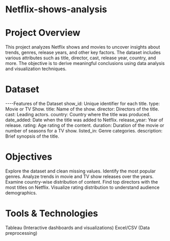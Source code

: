 # Netflix-shows-analysis

# Project Overview
This project analyzes Netflix shows and movies to uncover insights about trends, genres, release years, and other key factors. The dataset includes various attributes such as title, director, cast, release year, country, and more. The objective is to derive meaningful conclusions using data analysis and visualization techniques.

# Dataset 
----Features of the Dataset 
show_id: Unique identifier for each title.
type: Movie or TV Show.
title: Name of the show.
director: Directors of the title.
cast: Leading actors.
country: Country where the title was produced.
date_added: Date when the title was added to Netflix.
release_year: Year of release.
rating: Age rating of the content.
duration: Duration of the movie or number of seasons for a TV show.
listed_in: Genre categories.
description: Brief synopsis of the title.

# Objectives
Explore the dataset and clean missing values.
Identify the most popular genres.
Analyze trends in movie and TV show releases over the years.
Examine country-wise distribution of content.
Find top directors with the most titles on Netflix.
Visualize rating distribution to understand audience demographics.

# Tools & Technologies
Tableau (Interactive dashboards and visualizations)
Excel/CSV (Data preprocessing)







